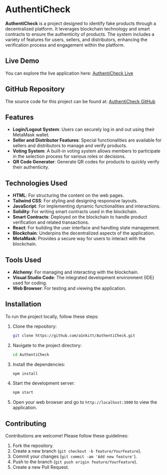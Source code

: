 # AuthentiCheck

**AuthentiCheck** is a project designed to identify fake products through a decentralized platform. It leverages blockchain technology and smart contracts to ensure the authenticity of products. The system includes a variety of features for users, sellers, and distributors, enhancing the verification process and engagement within the platform.

## Live Demo

You can explore the live application here: [AuthentiCheck Live](https://amoyauthenticheck1.netlify.app)

## GitHub Repository

The source code for this project can be found at: [AuthentiCheck GitHub](https://github.com/a1nkitt/AuthentiCheck)

## Features

- **Login/Logout System**: Users can securely log in and out using their MetaMask wallet.
- **Seller and Distributor Features**: Special functionalities are available for sellers and distributors to manage and verify products.
- **Voting System**: A built-in voting system allows members to participate in the selection process for various roles or decisions.
- **QR Code Generator**: Generate QR codes for products to quickly verify their authenticity.

## Technologies Used

- **HTML**: For structuring the content on the web pages.
- **Tailwind CSS**: For styling and designing responsive layouts.
- **JavaScript**: For implementing dynamic functionalities and interactions.
- **Solidity**: For writing smart contracts used in the blockchain.
- **Smart Contracts**: Deployed on the blockchain to handle product verification and related transactions.
- **React**: For building the user interface and handling state management.
- **Blockchain**: Underpins the decentralized aspects of the application.
- **MetaMask**: Provides a secure way for users to interact with the blockchain.

## Tools Used

- **Alchemy**: For managing and interacting with the blockchain.
- **Visual Studio Code**: The integrated development environment (IDE) used for coding.
- **Web Browser**: For testing and viewing the application.

## Installation

To run the project locally, follow these steps:

1. Clone the repository:

   ```bash
   git clone https://github.com/a1nkitt/AuthentiCheck.git
   ```

2. Navigate to the project directory:

   ```bash
   cd AuthentiCheck
   ```

3. Install the dependencies:

   ```bash
   npm install
   ```

4. Start the development server:

   ```bash
   npm start
   ```

5. Open your web browser and go to `http://localhost:3000` to view the application.

## Contributing

Contributions are welcome! Please follow these guidelines:

1. Fork the repository.
2. Create a new branch (`git checkout -b feature/YourFeature`).
3. Commit your changes (`git commit -am 'Add new feature'`).
4. Push to the branch (`git push origin feature/YourFeature`).
5. Create a new Pull Request.
